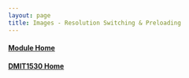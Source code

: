 ```yaml
---
layout: page
title: Images - Resolution Switching & Preloading
---
```

<style>
    .css-class{
        color: firebrick;
        font-weight: bold;
    }
    .html-class{
        color: blue;
        font-weight: bold;
    }
</style>

#### [Module Home](../)
#### [DMIT1530 Home](../../)